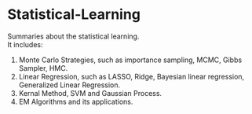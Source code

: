 # Statistical-Learning
Summaries about the statistical learning.  
It includes:  
1. Monte Carlo Strategies, such as importance sampling, MCMC, Gibbs Sampler, HMC.  
2. Linear Regression, such as LASSO, Ridge, Bayesian linear regression, Generalized Linear Regression.  
3. Kernal Method, SVM and Gaussian Process.  
4. EM Algorithms and its applications.  

